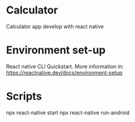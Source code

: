 # Calculator
Calculator app develop with react native

# Environment set-up
React native CLI Quickstart. More information in: https://reactnative.dev/docs/environment-setup

# Scripts
npx react-native start
npx react-native run-android
